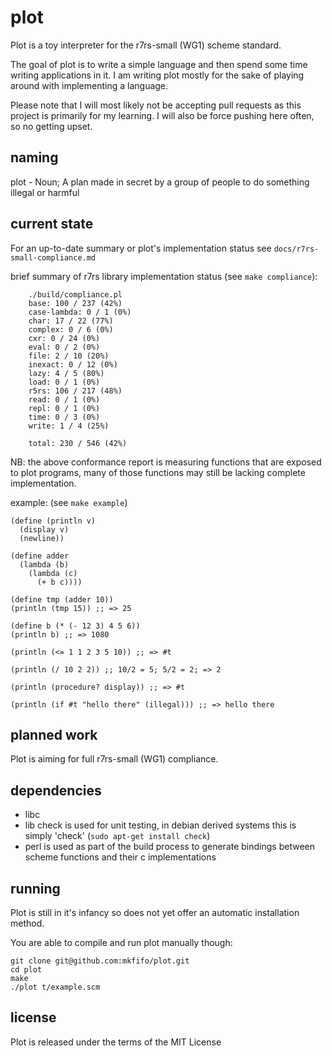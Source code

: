 plot
====
Plot is a toy interpreter for the r7rs-small (WG1) scheme standard.

The goal of plot is to write a simple language and then spend some time writing applications in it.
I am writing plot mostly for the sake of playing around with implementing a language.

Please note that I will most likely not be accepting pull requests as this project is primarily for my learning.
I will also be force pushing here often, so no getting upset.

naming
-------
plot - Noun; A plan made in secret by a group of people to do something illegal or harmful

current state
-------------
For an up-to-date summary or plot's implementation status see `docs/r7rs-small-compliance.md`

brief summary of r7rs library implementation status (see `make compliance`):


        ./build/compliance.pl
        base: 100 / 237 (42%)
        case-lambda: 0 / 1 (0%)
        char: 17 / 22 (77%)
        complex: 0 / 6 (0%)
        cxr: 0 / 24 (0%)
        eval: 0 / 2 (0%)
        file: 2 / 10 (20%)
        inexact: 0 / 12 (0%)
        lazy: 4 / 5 (80%)
        load: 0 / 1 (0%)
        r5rs: 106 / 217 (48%)
        read: 0 / 1 (0%)
        repl: 0 / 1 (0%)
        time: 0 / 3 (0%)
        write: 1 / 4 (25%)

        total: 230 / 546 (42%)

NB: the above conformance report is measuring functions that are exposed to plot programs,
many of those functions may still be lacking complete implementation.

example: (see `make example`)

    (define (println v)
      (display v)
      (newline))

    (define adder
      (lambda (b)
        (lambda (c)
          (+ b c))))

    (define tmp (adder 10))
    (println (tmp 15)) ;; => 25

    (define b (* (- 12 3) 4 5 6))
    (println b) ;; => 1080

    (println (<= 1 1 2 3 5 10)) ;; => #t

    (println (/ 10 2 2)) ;; 10/2 = 5; 5/2 = 2; => 2

    (println (procedure? display)) ;; => #t

    (println (if #t "hello there" (illegal))) ;; => hello there

planned work
------------
Plot is aiming for full r7rs-small (WG1) compliance.

dependencies
------------
* libc
* lib check is used for unit testing, in debian derived systems this is simply 'check' (`sudo apt-get install check`)
* perl is used as part of the build process to generate bindings between scheme functions and their c implementations

running
----------
Plot is still in it's infancy so does not yet offer an automatic installation method.

You are able to compile and run plot manually though:

    git clone git@github.com:mkfifo/plot.git
    cd plot
    make
    ./plot t/example.scm

license
---------
Plot is released under the terms of the MIT License


